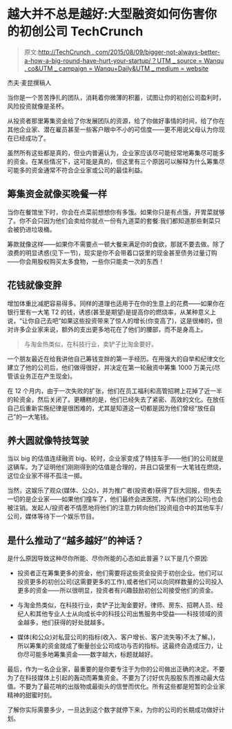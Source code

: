 # 越大并不总是越好:大型融资如何伤害你的初创公司 TechCrunch

> 原文:[http://TechCrunch . com/2015/08/09/bigger-not-always-better-a-how-a-big-round-have-hurt-your-startup/？UTM _ source = Wanqu . co&UTM _ campaign = Wanqu+Daily&UTM _ medium = website](http://techcrunch.com/2015/08/09/bigger-isnt-always-better-how-a-big-round-can-hurt-your-startup/?utm_source=wanqu.co&utm_campaign=Wanqu+Daily&utm_medium=website)

杰夫·麦昆撰稿人

当你是一个苦苦挣扎的团队，消耗着你微薄的积蓄，试图让你的初创公司盈利时，风险投资就像是圣杯。

从投资者那里筹集资金给了你发展团队的资源，给了你做好事情的时间，给了你在其他企业家、潜在雇员甚至一些客户眼中不小的可信度——更不用说父母认为你现在已经成功了。

虽然所有这些都是真的，但业内普遍认为，企业家应该尽可能经常地筹集尽可能多的资金。在某些情况下，这可能是真的，但这里有三个原因可以解释为什么筹集尽可能多的资金通常不符合企业家或公司的最佳利益。

## 筹集资金就像买晚餐一样

当你在餐馆坐下时，你会在点菜前想想你有多饿。如果你只是有点饿，开胃菜就够了。你不会只因为他们会卖给你就点一份有九道菜的套餐:我们都知道那些剩菜只会被扔进垃圾桶。

筹款就像这样——如果你不需要点一顿大餐来满足你的食欲，那就不要去做。除了浪费的明显诱惑(见下一节)，现实是你不会带着口袋里的现金甚至债务过量订购——你会用股权购买太多食物，一些你只能卖一次的东西！

## 花钱就像变胖

增加体重比减肥容易得多。同样的道理也适用于在你的生意上的花费——如果你在银行里有一大笔 T2 的钱，诱惑(甚至是期望)是提高你的燃烧率，从某种意义上说，“让你自己去吧”如果这些投资带来了惊人的增长(你变高了)，这是很棒的，但对许多企业家来说，额外的支出更多地花在了他们的腰部，而不是身高上。

> 与淘金热类似，在科技行业，卖铲子比淘金要好。

一个朋友最近在给我讲他自己筹钱变胖的第一手经历。在用强大的自举和纪律文化建立了他的公司后，他们做得很好，并决定在第一轮融资中筹集 1000 万美元(尽管该业务正在产生现金)。

在 12 个月内，由于一次失败的扩张，他们在员工福利和高管招聘上花掉了近一半的轮资金，然后关闭了。更糟糕的是，他们已经失去了紧密、高效的文化。在放任自己后重新实施纪律是很困难的，尤其是知道这一切都是因为他们曾经“放任自己”的一大笔钱。

## 养大圆就像特技驾驶

当以 big 的估值连续融资 big、轮时，企业家变成了特技车手——他们的公司就是这辆车。为了证明他们刚刚得到的估值是合理的，并且口袋里有一大笔钱在燃烧，这位企业家不得不孤注一掷。

当然，这娱乐了观众(媒体、公众)，并为推广者(投资者)获得了巨大回报，但失去一切的是企业家——如果他们撞车了，他们最终会进医院，汽车(他们的公司)也会被注销。发起人/投资者不情愿地将他们的注意力转向他们投资组合中的其他车手/公司，媒体等待下一个娱乐节目。

## 是什么推动了“越多越好”的神话？

是什么原因导致这种尽你所能、尽你所能的心态如此普遍？以下是几个原因:

*   投资者正在筹集更多的资金，他们需要将这些资金投资于初创企业。他们可以投资更多的初创公司(这需要更多的工作),或者他们可以向同样数量的公司投入更多的资金——所以很明显，投资者有兴趣鼓励初创公司接受他们的资金。

*   与淘金热类似，在科技行业，卖铲子比淘金要好。律师、房东、招聘人员、经纪人和其他专业人士从向成长中的科技公司出售服务中受益——科技领域的资金越多，他们获得的好处就越多。

*   媒体(和公众)对私营公司的指标(收入、客户增长、客户流失等)不太了解。)，所以筹集的资金就成了衡量创业公司成功与否的指标。这最终会造成压力，让你尽可能多地筹集资金——数字越大，标题就越好。

最后，作为一名企业家，最重要的是你要专注于为你的公司做出正确的决定。不要为了在科技媒体上引起的轰动而筹集资金。不要为了讨好优先股股东而推动最大估值。不要为了最花哨的出版物或最街头的信誉而优化。所有这些都是短暂的企业家精神的甜蜜时刻。

了解你实际需要多少，一旦达到这个数字就停下来，为你的公司的长期成功做好计划。